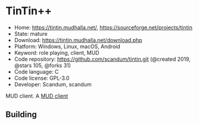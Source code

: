 # TinTin++

- Home: https://tintin.mudhalla.net/, https://sourceforge.net/projects/tintin
- State: mature
- Download: https://tintin.mudhalla.net/download.php
- Platform: Windows, Linux, macOS, Android
- Keyword: role playing, client, MUD
- Code repository: https://github.com/scandum/tintin.git (@created 2019, @stars 105, @forks 31)
- Code language: C
- Code license: GPL-3.0
- Developer: Scandum, scandum

MUD client.
A [MUD client](https://en.wikipedia.org/wiki/MUD_client)

## Building
